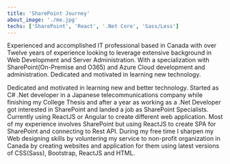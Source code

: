 ```yaml
---
title: 'SharePoint Journey'
about_image: './me.jpg'
techs: ['SharePoint', 'React', '.Net Core', 'Sass/Less']
---
```


Experienced and accomplished IT professional based in Canada with over Twelve years of experience looking to leverage extensive background in Web Development and Server Administration. With a specialization with SharePoint(On-Premise and O365) and Azure Cloud development and administration. Dedicated and motivated in learning new technology.

Dedicated and motivated in learning new and better technology. Started as C# .Net developer in a Japanese telecommunications company while finishing my College Thesis and after a year as working as a .Net Developer got interested in SharePoint and landed a job as SharePoint Specialists. Currently using ReactJS or Angular to create different web application. Most of my experience involves SharePoint but using ReactJS to create SPA for SharePoint and connecting to Rest API. During my free time I sharpen my Web designing skills by voluntering my service to non-profit organization in Canada by creating websites and application for them using latest versions of CSS(Sass), Bootstrap, ReactJS and HTML.
